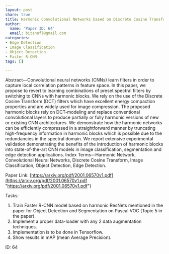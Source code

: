 ```yaml
---
layout: post
share: true
title: Harmonic Convolutional Networks based on Discrete Cosine Transform
author:
  name: 'Paper ID: 64'
  email: bitsnnfl@gmail.com
categories:
- Edge Detection
- Image Classification
- Object Detection
- Faster R-CNN
tags: []

---
```

Abstract—Convolutional neural networks (CNNs) learn filters in order to capture local correlation patterns in feature space. In this paper, we propose to revert to learning combinations of preset spectral filters by switching to CNNs with harmonic blocks. We rely on the use of the Discrete Cosine Transform (DCT) filters which have excellent energy compaction properties and are widely used for image compression. The proposed harmonic blocks rely on DCT-modeling and replace conventional convolutional layers to produce partially or fully harmonic versions of new or existing CNN architectures. We demonstrate how the harmonic networks can be efficiently compressed in a straightforward manner by truncating high-frequency information in harmonic blocks which is possible due to the redundancies in the spectral domain. We report extensive experimental validation demonstrating the benefits of the introduction of harmonic blocks into state-of-the-art CNN models in image classification, segmentation and edge detection applications. Index Terms—Harmonic Network, Convolutional Neural Networks, Discrete Cosine Transform, Image Classification, Object Detection, Edge Detection.

Paper Link: [https://arxiv.org/pdf/2001.06570v1.pdf](https://arxiv.org/pdf/2001.06570v1.pdf "https://arxiv.org/pdf/2001.06570v1.pdf")

Tasks:

1. Train Faster R-CNN model based on harmonic ResNets mentioned in the paper for Object Detection and Segmentation on Pascal VOC (Topic 5 in the paper).
2. Implement a proper data-loader with any 2 data augmentation techniques.
3. Implementation is to be done in Tensorflow.
4. Show results in mAP (mean Average Precision).

ID: 64